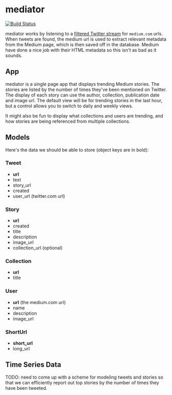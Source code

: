 # mediator

[![Build Status](https://secure.travis-ci.org/edsu/mediator.png)](http://travis-ci.org/edsu/mediator)

mediator works by listening to a [filtered Twitter
stream](https://dev.twitter.com/docs/api/1.1/post/statuses/filter) for
`medium.com` urls. When tweets are found, the medium url is used to extract
relevant metadata from the Medium page, which is then saved off in the database.
Medium have done a nice job with their HTML metadata so this isn't as bad 
as it sounds.

## App

mediator is a single page app that displays trending Medium stories. The
stories are listed by the number of times they've been mentioned on Twitter. The
display of each story can use the author, collection, publication date and image
url. The default view will be for trending stories in the last hour, but a
control allows you to switch to daily and weekly views.

It might also be fun to display what collections and users are trending, and how 
stories are being referenced from multiple collections.

## Models

Here's the data we should be able to store (object keys are in bold):

### Tweet

* **url**
* text
* story_url
* created
* user_url (twitter.com url)

### Story

* **url**
* created
* title
* description
* image_url
* collection_url (optional)

### Collection

* **url**
* title

### User

* **url** (the medium.com url)
* name
* description
* image_url

### ShortUrl

* **short_url**
* long_url

## Time Series Data

TODO: need to come up with a scheme for modeling tweets and stories so that we
can efficiently report out top stories by the number of times they have been tweeted.
